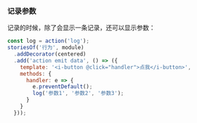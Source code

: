 
### 记录参数

记录的时候，除了会显示一条记录，还可以显示参数：

```javascript
const log = action('log');
storiesOf('行为', module)
  .addDecorator(centered)
  .add('action emit data', () => ({
    template: '<i-button @click="handler">点我</i-button>',
    methods: {
      handler: e => {
        e.preventDefault();
        log('参数1', '参数2', '参数3');
      }
    }
  }));
```
